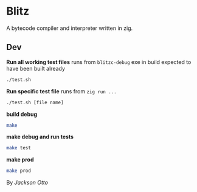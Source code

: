 # Blitz

A bytecode compiler and interpreter written in zig.

## Dev

**Run all working test files**
runs from `blitzc-debug` exe in build
expected to have been built already

```sh
./test.sh
```

**Run specific test file**
runs from `zig run ...`

```sh
./test.sh [file name]
```

**build debug**

```sh
make
```

**make debug and run tests**

```sh
make test
```

**make prod**

```sh
make prod
```

By _Jackson Otto_
